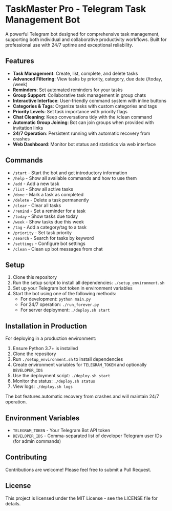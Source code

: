 # TaskMaster Pro - Telegram Task Management Bot

A powerful Telegram bot designed for comprehensive task management, supporting both individual and collaborative productivity workflows. Built for professional use with 24/7 uptime and exceptional reliability.

## Features

- **Task Management**: Create, list, complete, and delete tasks
- **Advanced Filtering**: View tasks by priority, category, due date (/today, /week)
- **Reminders**: Set automated reminders for your tasks
- **Group Support**: Collaborative task management in group chats
- **Interactive Interface**: User-friendly command system with inline buttons
- **Categories & Tags**: Organize tasks with custom categories and tags
- **Priority Levels**: Set task importance with priority flags
- **Chat Cleaning**: Keep conversations tidy with the /clean command
- **Automatic Group Joining**: Bot can join groups when provided with invitation links
- **24/7 Operation**: Persistent running with automatic recovery from crashes
- **Web Dashboard**: Monitor bot status and statistics via web interface

## Commands

- `/start` - Start the bot and get introductory information
- `/help` - Show all available commands and how to use them
- `/add` - Add a new task
- `/list` - Show all active tasks
- `/done` - Mark a task as completed
- `/delete` - Delete a task permanently
- `/clear` - Clear all tasks
- `/remind` - Set a reminder for a task
- `/today` - Show tasks due today
- `/week` - Show tasks due this week
- `/tag` - Add a category/tag to a task
- `/priority` - Set task priority
- `/search` - Search for tasks by keyword
- `/settings` - Configure bot settings
- `/clean` - Clean up bot messages from chat

## Setup

1. Clone this repository
2. Run the setup script to install all dependencies: `./setup_environment.sh`
3. Set up your Telegram bot token in environment variables
4. Start the bot using one of the following methods:
   - For development: `python main.py`
   - For 24/7 operation: `./run_forever.py`
   - For server deployment: `./deploy.sh start`

## Installation in Production

For deploying in a production environment:

1. Ensure Python 3.7+ is installed
2. Clone the repository
3. Run `./setup_environment.sh` to install dependencies
4. Create environment variables for `TELEGRAM_TOKEN` and optionally `DEVELOPER_IDS`
5. Use the deployment script: `./deploy.sh start`
6. Monitor the status: `./deploy.sh status`
7. View logs: `./deploy.sh logs`

The bot features automatic recovery from crashes and will maintain 24/7 operation.

## Environment Variables

- `TELEGRAM_TOKEN` - Your Telegram Bot API token
- `DEVELOPER_IDS` - Comma-separated list of developer Telegram user IDs (for admin commands)

## Contributing

Contributions are welcome! Please feel free to submit a Pull Request.

## License

This project is licensed under the MIT License - see the LICENSE file for details.